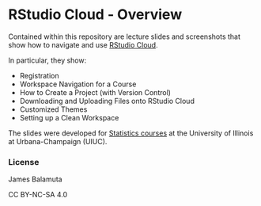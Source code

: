 # RStudio Cloud - Overview

Contained within this repository are lecture slides and screenshots that
show how to navigate and use [RStudio Cloud](http://rstudio.cloud/). 

In particular, they show:

- Registration
- Workspace Navigation for a Course
- How to Create a Project (with Version Control)
- Downloading and Uploading Files onto RStudio Cloud
- Customized Themes
- Setting up a Clean Workspace

The slides were developed for [Statistics courses](https://stat.illinois.edu)
at the University of Illinois at Urbana-Champaign (UIUC).

### License

James Balamuta

CC BY-NC-SA 4.0